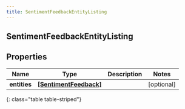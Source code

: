 ```yaml
---
title: SentimentFeedbackEntityListing
---
```

## SentimentFeedbackEntityListing

## Properties

|Name | Type | Description | Notes|
|------------ | ------------- | ------------- | -------------|
| **entities** | [**[SentimentFeedback]**](SentimentFeedback.html) |  | [optional] |
{: class="table table-striped"}


